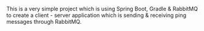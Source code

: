 This is a very simple project which is using Spring Boot, Gradle & RabbitMQ to create a client - server application which is sending & receiving ping messages through RabbitMQ.

